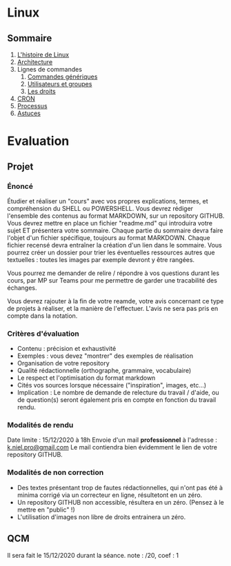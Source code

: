 # Linux

## Sommaire

1. [L'histoire de Linux](https://github.com/kevinniel/resources/blob/master/Cours/linux/histoire.md)
2. [Architecture](https://github.com/kevinniel/resources/blob/master/Cours/linux/architecture.md)
3. Lignes de commandes
    1. [Commandes génériques](https://github.com/kevinniel/resources/blob/master/Cours/linux/commandes_generiques.md)
    2. [Utilisateurs et groupes](https://github.com/kevinniel/resources/blob/master/Cours/linux/utilisateurs_et_groupes.md)
    3. [Les droits](https://github.com/kevinniel/resources/blob/master/Cours/linux/droits.md)
4. [CRON](https://github.com/kevinniel/resources/blob/master/Cours/linux/cron.md)
5. [Processus](https://github.com/kevinniel/resources/blob/master/Cours/linux/processus.md)
6. [Astuces](https://github.com/kevinniel/resources/blob/master/Cours/linux/astuces.md)

# Evaluation

## Projet

### Énoncé
Étudier et réaliser un "cours" avec vos propres explications, termes, et compréhension du SHELL ou POWERSHELL.
Vous devrez rédiger l'ensemble des contenus au format MARKDOWN, sur un repository GITHUB.
Vous devrez mettre en place un fichier "readme.md" qui introduira votre sujet ET présentera votre sommaire.
Chaque partie du sommaire devra faire l'objet d'un fichier spécifique, toujours au format MARKDOWN.
Chaque fichier recensé devra entraîner la création d'un lien dans le sommaire.
Vous pourrez créer un dossier pour trier les éventuelles ressources autres que textuelles : toutes les images par exemple devront y être rangées.

Vous pourrez me demander de relire / répondre à vos questions durant les cours, par MP sur Teams pour me permettre de garder une tracabilité des échanges.

Vous devrez rajouter à la fin de votre reamde, votre avis concernant ce type de projets à réaliser, et la manière de l'effectuer. L'avis ne sera pas pris en compte dans la notation.

### Critères d'évaluation
- Contenu : précision et exhaustivité
- Exemples : vous devez "montrer" des exemples de réalisation
- Organisation de votre repository
- Qualité rédactionnelle (orthographe, grammaire, vocabulaire)
- Le respect et l'optimisation du format markdown
- Cités vos sources lorsque nécessaire ("inspiration", images, etc...)
- Implication : Le nombre de demande de relecture du travail / d'aide, ou de question(s) seront également pris en compte en fonction du travail rendu.

### Modalités de rendu
Date limite : 15/12/2020 à 18h
Envoie d'un mail __professionnel__ à l'adresse : k.niel.pro@gmail.com
Le mail contiendra bien évidemment le lien de votre repository GITHUB.

### Modalités de non correction
- Des textes présentant trop de fautes rédactionnelles, qui n'ont pas été à minima corrigé via un correcteur en ligne, résultetont en un zéro.
- Un repository GITHUB non accessible, résultera en un zéro. (Pensez à le mettre en "public" !)
- L'utilisation d'images non libre de droits entrainera un zéro.

## QCM
Il sera fait le 15/12/2020 durant la séance. note : /20, coef : 1
